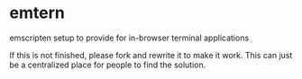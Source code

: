 # emtern
emscripten setup to provide for in-browser terminal applications

If this is not finished, please fork and rewrite it to make it work.  This can just be a centralized place for people to find the solution.
